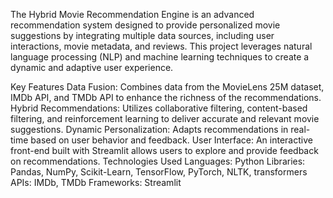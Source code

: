 The Hybrid Movie Recommendation Engine is an advanced recommendation system designed to provide personalized movie suggestions by integrating multiple data sources, including user interactions, movie metadata, and reviews. This project leverages natural language processing (NLP) and machine learning techniques to create a dynamic and adaptive user experience.

Key Features
Data Fusion: Combines data from the MovieLens 25M dataset, IMDb API, and TMDb API to enhance the richness of the recommendations.
Hybrid Recommendations: Utilizes collaborative filtering, content-based filtering, and reinforcement learning to deliver accurate and relevant movie suggestions.
Dynamic Personalization: Adapts recommendations in real-time based on user behavior and feedback.
User Interface: An interactive front-end built with Streamlit allows users to explore and provide feedback on recommendations.
Technologies Used
Languages: Python
Libraries: Pandas, NumPy, Scikit-Learn, TensorFlow, PyTorch, NLTK, transformers
APIs: IMDb, TMDb
Frameworks: Streamlit 
